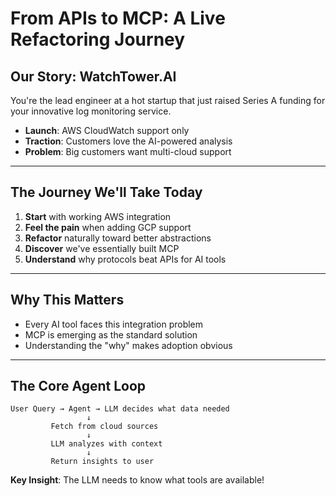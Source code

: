 # From APIs to MCP: A Live Refactoring Journey

## Our Story: WatchTower.AI

You're the lead engineer at a hot startup that just raised Series A funding for your innovative log monitoring service.

- **Launch**: AWS CloudWatch support only
- **Traction**: Customers love the AI-powered analysis
- **Problem**: Big customers want multi-cloud support

---

## The Journey We'll Take Today

1. **Start** with working AWS integration
2. **Feel the pain** when adding GCP support
3. **Refactor** naturally toward better abstractions
4. **Discover** we've essentially built MCP
5. **Understand** why protocols beat APIs for AI tools

---

## Why This Matters

- Every AI tool faces this integration problem
- MCP is emerging as the standard solution
- Understanding the "why" makes adoption obvious

---

## The Core Agent Loop

```
User Query → Agent → LLM decides what data needed
                 ↓
         Fetch from cloud sources
                 ↓
         LLM analyzes with context
                 ↓
         Return insights to user
```

**Key Insight**: The LLM needs to know what tools are available!